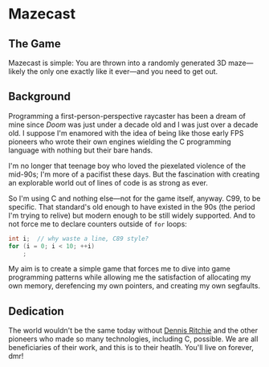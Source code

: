 # Mazecast

## The Game

Mazecast is simple: You are thrown into a randomly generated 3D maze—likely the only one exactly like it ever—and you need to get out.

## Background

Programming a first-person-perspective raycaster has been a dream of mine since *Doom* was just under a decade old and I was just over a decade old. I suppose I'm enamored with the idea of being like those early FPS pioneers who wrote their own engines wielding the C programming language with nothing but their bare hands.

I'm no longer that teenage boy who loved the piexelated violence of the mid-90s; I'm more of a pacifist these days. But the fascination with creating an explorable world out of lines of code is as strong as ever.

So I'm using C and nothing else—not for the game itself, anyway. C99, to be specific. That standard's old enough to have existed in the 90s (the period I'm trying to relive) but modern enough to be still widely supported. And to not force me to declare counters outside of `for` loops:

```c
int i;  // why waste a line, C89 style?
for (i = 0; i < 10; ++i)
    ;
```

My aim is to create a simple game that forces me to dive into game programming patterns while allowing me the satisfaction of allocating my own memory, derefencing my own pointers, and creating my own segfaults.

## Dedication

The world wouldn't be the same today without [Dennis Ritchie](https://en.wikipedia.org/wiki/Dennis_Ritchie) and the other pioneers who made so many technologies, including C, possible. We are all beneficiaries of their work, and this is to their heatlh. You'll live on forever, dmr!

